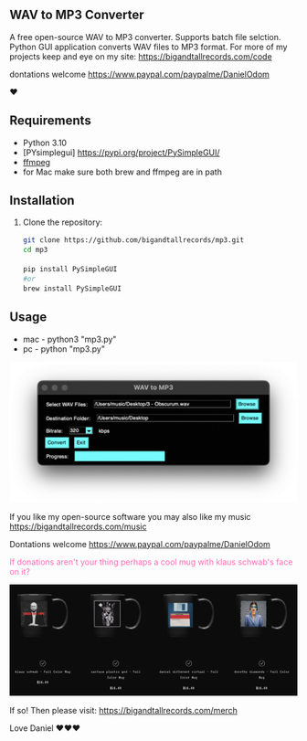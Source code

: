 ## WAV to MP3 Converter

A free open-source WAV to MP3 converter. Supports batch file selction.
Python GUI application converts WAV files to MP3 format.
For more of my projects keep and eye on my site: 
https://bigandtallrecords.com/code

dontations welcome
 https://www.paypal.com/paypalme/DanielOdom

❤️

## Requirements

- Python 3.10
- [PYsimplegui] https://pypi.org/project/PySimpleGUI/
- [ffmpeg](https://ffmpeg.org/)
- for Mac make sure both brew and ffmpeg are in path

## Installation

1. Clone the repository:
   ```bash
   git clone https://github.com/bigandtallrecords/mp3.git
   cd mp3

   pip install PySimpleGUI 
   #or
   brew install PySimpleGUI
   ```

 ## Usage
 - mac - python3 "mp3.py"
 - pc - python "mp3.py"

 ![Alt text](images/mp3-ii.png)

 If you like my open-source software you may also like my music
 https://bigandtallrecords.com/music

 Dontations welcome
 https://www.paypal.com/paypalme/DanielOdom

<span style="color: #ff69b4;">If donations aren't your thing perhaps a cool mug with klaus schwab's face on it?</span>

 ![Alt text](images/merch-1.png)

If so! Then please visit: https://bigandtallrecords.com/merch

Love
Daniel 
❤️❤️❤️